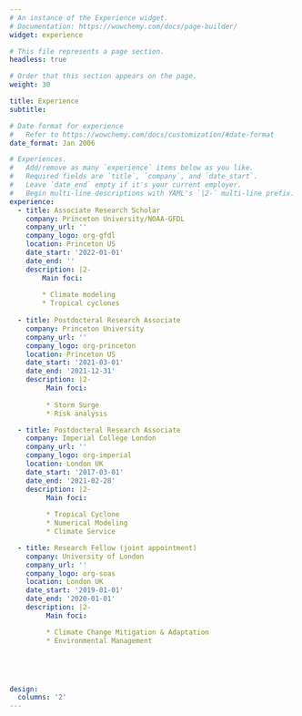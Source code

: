 ```yaml
---
# An instance of the Experience widget.
# Documentation: https://wowchemy.com/docs/page-builder/
widget: experience

# This file represents a page section.
headless: true

# Order that this section appears on the page.
weight: 30 

title: Experience
subtitle:

# Date format for experience
#   Refer to https://wowchemy.com/docs/customization/#date-format
date_format: Jan 2006

# Experiences.
#   Add/remove as many `experience` items below as you like.
#   Required fields are `title`, `company`, and `date_start`.
#   Leave `date_end` empty if it's your current employer.
#   Begin multi-line descriptions with YAML's `|2-` multi-line prefix.
experience:
  - title: Associate Research Scholar
    company: Princeton University/NOAA-GFDL
    company_url: ''
    company_logo: org-gfdl
    location: Princeton US
    date_start: '2022-01-01'
    date_end: ''
    description: |2-
        Main foci:
        
        * Climate modeling
        * Tropical cyclones
        
  - title: Postdocteral Research Associate
    company: Princeton University
    company_url: ''
    company_logo: org-princeton
    location: Princeton US
    date_start: '2021-03-01'
    date_end: '2021-12-31'
    description: |2-
         Main foci:
 
         * Storm Surge
         * Risk analysis

  - title: Postdocteral Research Associate
    company: Imperial College London
    company_url: ''
    company_logo: org-imperial
    location: London UK
    date_start: '2017-03-01'
    date_end: '2021-02-28'
    description: |2-
         Main foci:
 
         * Tropical Cyclone
         * Numerical Modeling
         * Climate Service

  - title: Research Fellow (joint appointment)
    company: University of London
    company_url: ''
    company_logo: org-soas
    location: London UK
    date_start: '2019-01-01'
    date_end: '2020-01-01'
    description: |2-
         Main foci:

         * Climate Change Mitigation & Adaptation
         * Environmental Management





design:
  columns: '2'
---
```


